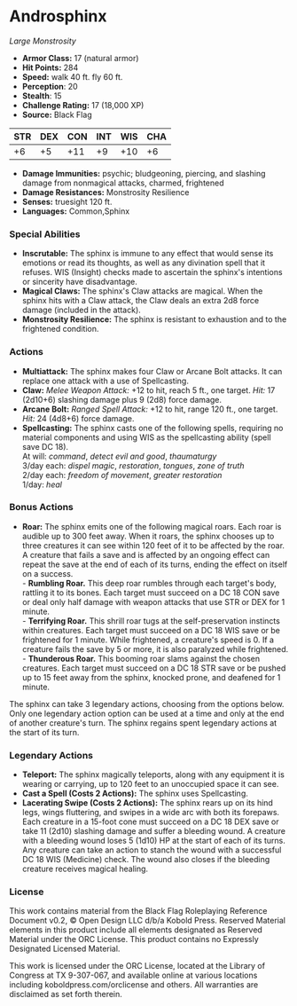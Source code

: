 # Androsphinx

*Large* *Monstrosity*

- **Armor Class:** 17 (natural armor)
- **Hit Points:** 284 
- **Speed:** walk 40 ft. fly 60 ft.
- **Perception**: 20
- **Stealth**: 15
- **Challenge Rating:** 17 (18,000 XP)
- **Source:** Black Flag

| STR | DEX | CON | INT | WIS | CHA |
| --- | --- | --- | --- | --- | --- |
| +6 | +5 | +11 | +9 | +10 | +6 |

- **Damage Immunities:** psychic; bludgeoning, piercing, and slashing damage from nonmagical attacks, charmed, frightened
- **Damage Resistances:** Monstrosity Resilience
- **Senses:** truesight 120 ft.
- **Languages:** Common,Sphinx

### Special Abilities

- **Inscrutable:** The sphinx is immune to any effect that would sense its emotions or read its thoughts, as well as any divination spell that it refuses. WIS (Insight) checks made to ascertain the sphinx's intentions or sincerity have disadvantage.
- **Magical Claws:** The sphinx's Claw attacks are magical. When the sphinx hits with a Claw attack, the Claw deals an extra 2d8 force damage (included in the attack).
- **Monstrosity Resilience:** The sphinx is resistant to exhaustion and to the frightened condition.

### Actions

- **Multiattack:** The sphinx makes four Claw or Arcane Bolt attacks. It can replace one attack with a use of Spellcasting.
- **Claw:** _Melee Weapon Attack:_ +12 to hit, reach 5 ft., one target. _Hit:_ 17 (2d10+6) slashing damage plus 9 (2d8) force damage.
- **Arcane Bolt:** _Ranged Spell Attack:_ +12 to hit, range 120 ft., one target. _Hit:_ 24 (4d8+6) force damage.
- **Spellcasting:** The sphinx casts one of the following spells, requiring no material components and using WIS as the spellcasting ability (spell save DC 18).<br>At will: _command_, _detect evil and good_, _thaumaturgy_<br>3/day each: _dispel magic_, _restoration_, _tongues_, _zone of truth_<br>2/day each: _freedom of movement_, _greater restoration_<br>1/day: _heal_

### Bonus Actions

- **Roar:** The sphinx emits one of the following magical roars. Each roar is audible up to 300 feet away. When it roars, the sphinx chooses up to three creatures it can see within 120 feet of it to be affected by the roar. A creature that fails a save and is affected by an ongoing effect can repeat the save at the end of each of its turns, ending the effect on itself on a success.<br>- **Rumbling Roar.** This deep roar rumbles through each target's body, rattling it to its bones. Each target must succeed on a DC 18 CON save or deal only half damage with weapon attacks that use STR or DEX for 1 minute.<br>- **Terrifying Roar.** This shrill roar tugs at the self-preservation instincts within creatures. Each target must succeed on a DC 18 WIS save or be frightened for 1 minute. While frightened, a creature's speed is 0. If a creature fails the save by 5 or more, it is also paralyzed while frightened.<br>- **Thunderous Roar.** This booming roar slams against the chosen creatures. Each target must succeed on a DC 18 STR save or be pushed up to 15 feet away from the sphinx, knocked prone, and deafened for 1 minute.

The sphinx can take 3 legendary actions, choosing from the options below. Only one legendary action option can be used at a time and only at the end of another creature's turn. The sphinx regains spent legendary actions at the start of its turn.

### Legendary Actions

- **Teleport:** The sphinx magically teleports, along with any equipment it is wearing or carrying, up to 120 feet to an unoccupied space it can see.
- **Cast a Spell (Costs 2 Actions):** The sphinx uses Spellcasting.
- **Lacerating Swipe (Costs 2 Actions):** The sphinx rears up on its hind legs, wings fluttering, and swipes in a wide arc with both its forepaws. Each creature in a 15-foot cone must succeed on a DC 18 DEX save or take 11 (2d10) slashing damage and suffer a bleeding wound. A creature with a bleeding wound loses 5 (1d10) HP at the start of each of its turns. Any creature can take an action to stanch the wound with a successful DC 18 WIS (Medicine) check. The wound also closes if the bleeding creature receives magical healing.


### License

This work contains material from the Black Flag Roleplaying Reference Document v0.2, © Open Design LLC d/b/a Kobold Press. Reserved Material elements in this product include all elements designated as Reserved Material under the ORC License. This product contains no Expressly Designated Licensed Material.

This work is licensed under the ORC License, located at the Library of Congress at TX 9-307-067, and available online at various locations including koboldpress.com/orclicense and others. All warranties are disclaimed as set forth therein.
